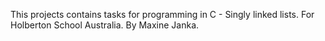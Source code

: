 This projects contains tasks for programming in C - Singly linked lists. For Holberton School Australia. By Maxine Janka.
